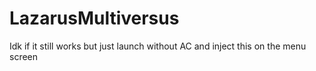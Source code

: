 # LazarusMultiversus

Idk if it still works but just launch without AC and inject this on the menu screen
